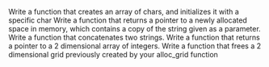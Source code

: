 Write a function that creates an array of chars\, and initializes it with a specific char
Write a function that returns a pointer to a newly allocated space in memory\, which contains a copy of the string given as a parameter.
Write a function that concatenates two strings.
Write a function that returns a pointer to a 2 dimensional array of integers.
Write a function that frees a 2 dimensional grid previously created by your alloc_grid function
